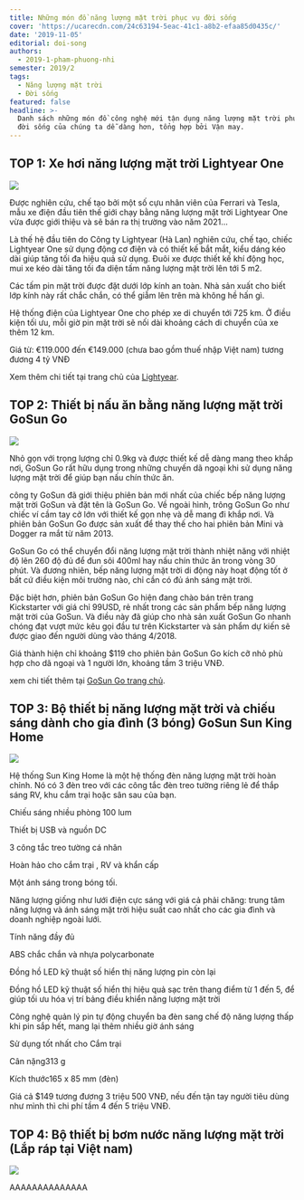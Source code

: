 ```yaml
---
title: Những món đồ năng lượng mặt trời phục vụ đời sống
cover: 'https://ucarecdn.com/24c63194-5eac-41c1-a8b2-efaa85d0435c/'
date: '2019-11-05'
editorial: doi-song
authors:
  - 2019-1-pham-phuong-nhi
semester: 2019/2
tags:
  - Năng lượng mặt trời
  - Đời sống
featured: false
headline: >-
  Danh sách những món đồ công nghệ mới tận dụng năng lượng mặt trời phục vụ cho
  đời sống của chúng ta dễ dàng hơn, tổng hợp bởi Vận may.
---
```

## TOP 1: Xe hơi năng lượng mặt trời Lightyear One

![](https://ucarecdn.com/e0b9906f-2054-4171-8c5a-729fb4bcb828/)

Được nghiên cứu, chế tạo bởi một số cựu nhân viên của Ferrari và Tesla, mẫu xe điện đầu tiên thế giới chạy bằng năng lượng mặt trời Lightyear One vừa được giới thiệu và sẽ bán ra thị trường vào năm 2021...

Là thế hệ đầu tiên do Công ty Lightyear (Hà Lan) nghiên cứu, chế tạo, chiếc Lightyear One sử dụng động cơ điện và có thiết kế bắt mắt, kiểu dáng kéo dài giúp tăng tối đa hiệu quả sử dụng. Đuôi xe được thiết kế khí động học, mui xe kéo dài tăng tối đa diện tấm năng lượng mặt trời lên tới 5 m2.

Các tấm pin mặt trời được đặt dưới lớp kính an toàn. Nhà sản xuất cho biết lớp kính này rất chắc chắn, có thể giẫm lên trên mà không hề hấn gì.

Hệ thống điện của Lightyear One cho phép xe di chuyển tới 725 km. Ở điều kiện tối ưu, mỗi giờ pin mặt trời sẽ nối dài khoảng cách di chuyển của xe thêm 12 km.

Giá từ: €119.000 đến €149.000 (chưa bao gồm thuế nhập Việt nam) tương đương 4 tỷ VNĐ

Xem thêm chi tiết tại trang chủ của [Lightyear](https://lightyear.one/).

## TOP 2: Thiết bị nấu ăn bằng năng lượng mặt trời GoSun Go

![](https://ucarecdn.com/6aae825d-74c1-490d-b0af-aebf62345a6f/)

Nhỏ gọn với trọng lượng chỉ 0.9kg và được thiết kế dễ dàng mang theo khắp nơi, GoSun Go rất hữu dụng trong những chuyến dã ngoại khi sử dụng năng lượng mặt trời để giúp bạn nấu chín thức ăn.

công ty GoSun đã giới thiệu phiên bản mới nhất của chiếc bếp năng lượng mặt trời GoSun và đặt tên là GoSun Go. Về ngoài hình, trông GoSun Go như chiếc ví cầm tay cở lớn với thiết kế gọn nhẹ và dễ mang đi khắp nơi. Và phiên bản GoSun Go được sản xuất để thay thế cho hai phiên bản Mini và Dogger ra mắt từ năm 2013.

GoSun Go có thể chuyển đổi năng lượng mặt trời thành nhiệt năng với nhiệt độ lên 260 độ đủ để đun sôi 400ml hay nấu chín thức ăn trong vòng 30 phút. Và đương nhiên, bếp năng lượng mặt trời di động này hoạt động tốt ở bất cứ điều kiện môi trường nào, chỉ cần có đủ ánh sáng mặt trời.



Đặc biệt hơn, phiên bản GoSun Go hiện đang chào bán trên trang Kickstarter với giá chỉ 99USD, rẻ nhất trong các sản phẩm bếp năng lượng mặt trời của GoSun. Và điều này đã giúp cho nhà sản xuất GoSun Go nhanh chóng đạt vượt mức kêu gọi đầu tư trên Kickstarter và sản phẩm dự kiến sẽ được giao đến người dùng vào tháng 4/2018.

Giá thành hiện chỉ khoảng $119 cho phiên bản GoSun Go kích cỡ nhỏ phù hợp cho dã ngoại và 1 người lớn, khoảng tầm 3 triệu VNĐ.

xem chi tiết thêm tại [GoSun Go trang chủ](https://www.gosun.co/products/go).

## TOP 3: Bộ thiết bị năng lượng mặt trời và chiếu sáng dành cho gia đình (3 bóng) GoSun Sun King Home

![](https://ucarecdn.com/e138c0a9-0a8a-4513-9d09-1c09ae3f681f/)

Hệ thống Sun King Home là một hệ thống đèn năng lượng mặt trời hoàn chỉnh. Nó có 3 đèn treo với các công tắc đèn treo tường riêng lẻ để thắp sáng RV, khu cắm trại hoặc sân sau của bạn.

Chiếu sáng nhiều phòng 100 lum

Thiết bị USB và nguồn DC

3 công tắc treo tường cá nhân

Hoàn hảo cho cắm trại , RV và khẩn cấp

Một ánh sáng trong bóng tối.

Năng lượng giống như lưới điện cực sáng với giá cả phải chăng: trung tâm năng lượng và ánh sáng mặt trời hiệu suất cao nhất cho các gia đình và doanh nghiệp ngoài lưới.

Tính năng đầy đủ

ABS chắc chắn và nhựa polycarbonate

Đồng hồ LED kỹ thuật số hiển thị năng lượng pin còn lại

Đồng hồ LED kỹ thuật số hiển thị hiệu quả sạc trên thang điểm từ 1 đến 5, để giúp tối ưu hóa vị trí bảng điều khiển năng lượng mặt trời

Công nghệ quản lý pin tự động chuyển ba đèn sang chế độ năng lượng thấp khi pin sắp hết, mang lại thêm nhiều giờ ánh sáng

Sử dụng tốt nhất cho Cắm trại

Cân nặng313 g

Kích thước165 x 85 mm (đèn)

Giá cả $149 tương đương 3 triệu 500 VNĐ, nếu đến tận tay người tiêu dùng như mình thì chi phí tầm 4 đến 5 triệu VNĐ.

## TOP 4: Bộ thiết bị bơm nước năng lượng mặt trời (Lắp ráp tại Việt nam)

![](https://ucarecdn.com/73c094a1-bc0f-41dd-a14c-3b5f0d6ad72e/)

AAAAAAAAAAAAAA
